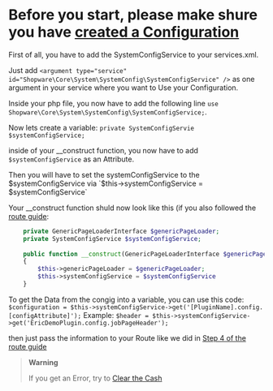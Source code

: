 # Before you start, please make shure you have [created a Configuration](https://github.com/kollhdxdlp/ShopwarePluginQuickstartGuide/blob/main/AddConfiguration.md)

First of all, you have to add the SystemConfigService to your services.xml. 

Just add `<argument type="service" id="Shopware\Core\System\SystemConfig\SystemConfigService" />` as one argument in your service where you want to Use your Configuration. 

Inside your php file, you now have to add the following line `use Shopware\Core\System\SystemConfig\SystemConfigService;`.

Now lets create a variable: `private SystemConfigServie $systemConfigService;`

inside of your __construct function, you now have to add `$systemConfigService` as an Attribute.

Then you will have to set the systemConfigService to the $systemConfigService via `$this->systemConfigService = $systemConfigService`

Your __construct function shuld now look like this (if you also followed the [route guide](https://github.com/kollhdxdlp/ShopwarePluginQuickstartGuide/blob/main/Routes.md):
```php
    private GenericPageLoaderInterface $genericPageLoader;
    private SystemConfigService $systemConfigService;
 
    public function __construct(GenericPageLoaderInterface $genericPageLoader, SystemConfigService $systemConfigService)
    {
        $this->genericPageLoader = $genericPageLoader;
        $this->systemConfigService = $systemConfigService
    }
```

To get the Data from the congig into a variable, you can use this code: `$configuration = $this->systemConfigService->get('[PluginName].config.[configAttribute]');`
Example: `$header = $this->systemConfigService->get('EricDemoPlugin.config.jobPageHeader');`

then just pass the information to your Route like we did in [Step 4 of the route guide](https://github.com/kollhdxdlp/ShopwarePluginQuickstartGuide/blob/main/Routes.md)

> __Warning__
>
> If you get an Error, try to [Clear the Cash](https://github.com/kollhdxdlp/ShopwarePluginQuickstartGuide/blob/main/sideguids/clearCash.md)
